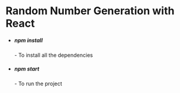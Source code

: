 <h1>Random Number Generation with React</h1>

- <h5>npm install</h5> - To install all the dependencies
- <h5>npm start</h5> - To run the project
